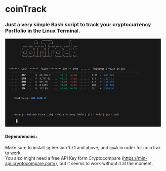 # coinTrack
### Just a very simple Bash script to track your cryptocurrency Portfolio in the Linux Terminal.


![coinTrack Screenshot]( https://raw.githubusercontent.com/1tituz/CoinTrack/main/screenshot_coinTrack.png "Screenshot")

#### Dependencies:
Make sure to install `jq` Version 1.7.1 and above, and `gawk` in order for coinTrak to work.  
You also might need a free API Key form Cryptocompare (https://min-api.cryptocompare.com/), but it seems to work without it at the moment.
